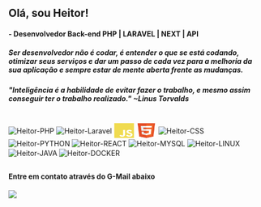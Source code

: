 ## Olá, sou Heitor!

#### - Desenvolvedor Back-end PHP | LARAVEL | NEXT | API

##### Ser desenvolvedor não é codar, é entender o que se está codando, otimizar seus serviços e dar um passo de cada vez para a melhoria da sua aplicação e sempre estar de mente aberta frente as mudanças.

##### "Inteligência é a habilidade de evitar fazer o trabalho, e mesmo assim conseguir ter o trabalho realizado." ~Linus Torvalds

<div style="display: inline_block"><br>
  <img align="center" alt="Heitor-PHP" height="40" width="40" src="https://cdn.jsdelivr.net/gh/devicons/devicon/icons/php/php-original.svg" />
  <img align="center" alt="Heitor-Laravel" height="30" width="40" src="https://cdn.jsdelivr.net/gh/devicons/devicon/icons/laravel/laravel-plain-wordmark.svg" />
  <img align="center" alt="Heitor-JS" height="30" width="40" src="https://raw.githubusercontent.com/devicons/devicon/master/icons/javascript/javascript-plain.svg">
  <img align="center" alt="Heitor-HTML" height="30" width="40" src="https://raw.githubusercontent.com/devicons/devicon/master/icons/html5/html5-original.svg">
  <img align="center" alt="Heitor-CSS" height="30" width="40" src="https://cdn.jsdelivr.net/gh/devicons/devicon/icons/css3/css3-original.svg" />
  <img align="center" alt="Heitor-PYTHON" height="30" width="40" src="https://cdn.jsdelivr.net/gh/devicons/devicon/icons/python/python-original.svg" />
  <img align="center" alt="Heitor-REACT" height="30" width="40" src="https://cdn.jsdelivr.net/gh/devicons/devicon/icons/react/react-original.svg" />
  <img align="center" alt="Heitor-MYSQL" height="30" width="40" src="https://cdn.jsdelivr.net/gh/devicons/devicon/icons/mysql/mysql-original.svg" />
  <img align="center" alt="Heitor-LINUX" height="30" width="40" src="https://cdn.jsdelivr.net/gh/devicons/devicon/icons/linux/linux-original.svg" />
  <img align="center" alt="Heitor-JAVA" height="30" width="40" src="https://cdn.jsdelivr.net/gh/devicons/devicon/icons/java/java-original.svg" />
  <img align="center" alt="Heitor-DOCKER" height="30" width="40" src="https://cdn.jsdelivr.net/gh/devicons/devicon/icons/docker/docker-original.svg" />
</div>
  
  ##
 
 #### Entre em contato através do G-Mail abaixo
 
<div> 
  <a href = "mailto:heitorcasella@gmail.com"><img src="https://img.shields.io/badge/-Gmail-%23333?style=for-the-badge&logo=gmail&logoColor=white" target="_blank"></a>
</div>
